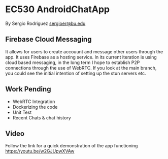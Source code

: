 # EC530 AndroidChatApp
By Sergio Rodriguez sergioer@bu.edu
## Firebase Cloud Messaging
It allows for users to create accouunt and message other users through the app. It uses Firebase as a hosting service. In its current iteration is using cloud based messaging, in the long term I hope to establish P2P connections through the use of WebRTC. If you look at the main branch, you could see the initial intention of setting up the stun servers etc.


## Work Pending
- WebRTC Integration
- Dockerizing the code
- Unit Test
- Recent Chats & chat history

## Video
Follow the link for a quick demonstration of the app functioning https://youtu.be/w2GJUpwXVAw
